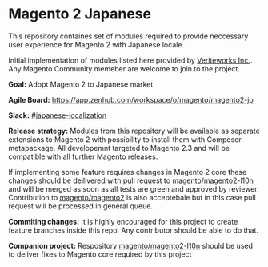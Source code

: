 # Magento 2 Japanese
This repository containes set of modules required to provide neccessary user experience for Magento 2 with Japanese locale.

Initial implementation of modules listed here provided by [Veriteworks Inc.](https://veriteworks.co.jp/). Any Magento Community memeber are welcome to join to the project.

**Goal:** Adopt Magento 2 to Japanese market

**Agile Board:** https://app.zenhub.com/workspace/o/magento/magento2-jp

**Slack:** [#japanese-localization](https://magentocommeng.slack.com/messages/CB3DG6HFH)

**Release strategy:** Modules from this repository will be available as separate extensions to Magento 2 with possibility to install them with Composer metapackage. All developemnt targeted to Magento 2.3 and will be compatible with all further Magento releases.

If implementing some feature requires changes in Magento 2 core these changes should be deilivered with pull request to [magento/magento2-l10n](https://github.com/magento/magento2-l10n) and will be merged as soon as all tests are green and approved by reviewer. Contribution to [magento/magento2](https://github.com/magento/magento2) is also acceptebale but in this case pull request will be processed in general queue.

**Commiting changes:** It is highly encouraged for this project to create feature branches inside this repo. Any contributor should be able to do that.

**Companion project:** Respository [magento/magento2-l10n](https://github.com/magento/magento2-l10n) should be used to deliver fixes to Magento core required by this project
